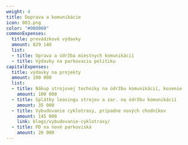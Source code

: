 ```yaml
---
weight: 4
title: Doprava a komunikácie
icon: 003.png
color: "#000000"
commonExpenses:
  title: prevádzkové výdavky
  amount: 829 140
  list:
  - title: Oprava a údržba miestnych komunikácií
  - title: Výdavky na parkovaciu politiku
capitalExpenses:
  title: výdavky na projekty
  amount: 100 000
  list:
  - title: Nákup strojovej techniky na údržbu komunikácií, kosenie
    amount: 100 000
  - title: Splátky leasingu strojov a zar. na údržbu komunikácií
    amount: 35 000
  - title: Vybudovanie cyklotrasy, prípadne nových chodníkov
    amount: 145 000
    link: blogs/vybudovanie-cyklotrasy/
  - title: PD na nové parkoviská
    amount: 20 000
---
```



